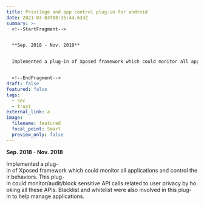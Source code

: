 ```yaml
---
title: Privilege and app control plug-in for android
date: 2021-03-03T08:35:44.633Z
summary: >-
  <!--StartFragment-->


  **Sep. 2018 - Nov. 2018**


  Implemented a plug-in of Xposed framework which could monitor all applications and control their behaviors. This plug-in could monitor/audit/block sensitive API calls related to user privacy by hooking all these APIs. Blacklist and whitelist were also involved in this plug-in to help manage applications.


  <!--EndFragment-->
draft: false
featured: false
tags:
  - sec
  - trust
external_link: a
image:
  filename: featured
  focal_point: Smart
  preview_only: false
---
```

  **Sep. 2018 - Nov. 2018**

  Implemented a plug-in of Xposed framework which could monitor all applications and control their behaviors. This plug-in could monitor/audit/block sensitive API calls related to user privacy by hooking all these APIs. Blacklist and whitelist were also involved in this plug-in to help manage applications.